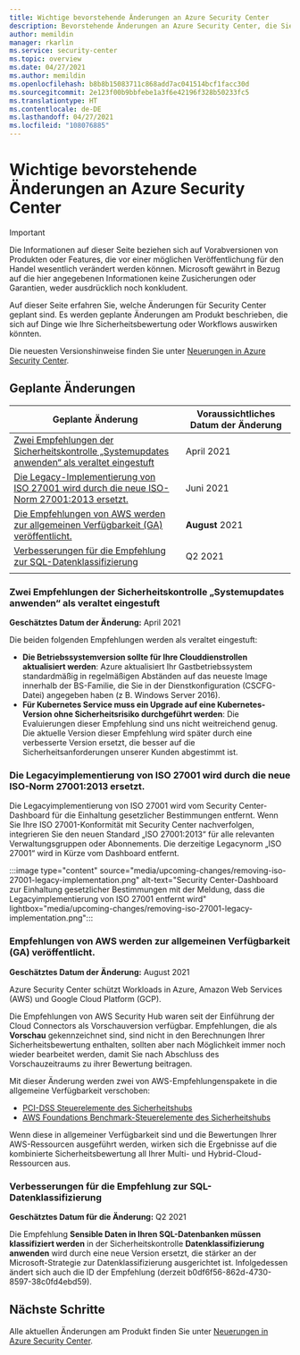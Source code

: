 ```yaml
---
title: Wichtige bevorstehende Änderungen an Azure Security Center
description: Bevorstehende Änderungen an Azure Security Center, die Sie beachten sollten und für die Sie ggf. planen müssen
author: memildin
manager: rkarlin
ms.service: security-center
ms.topic: overview
ms.date: 04/27/2021
ms.author: memildin
ms.openlocfilehash: b8b8b15083711c868add7ac041514bcf1facc30d
ms.sourcegitcommit: 2e123f00b9bbfebe1a3f6e42196f328b50233fc5
ms.translationtype: HT
ms.contentlocale: de-DE
ms.lasthandoff: 04/27/2021
ms.locfileid: "108076885"
---
```

# <a name="important-upcoming-changes-to-azure-security-center"></a>Wichtige bevorstehende Änderungen an Azure Security Center

> [!IMPORTANT]
> Die Informationen auf dieser Seite beziehen sich auf Vorabversionen von Produkten oder Features, die vor einer möglichen Veröffentlichung für den Handel wesentlich verändert werden können. Microsoft gewährt in Bezug auf die hier angegebenen Informationen keine Zusicherungen oder Garantien, weder ausdrücklich noch konkludent.

Auf dieser Seite erfahren Sie, welche Änderungen für Security Center geplant sind. Es werden geplante Änderungen am Produkt beschrieben, die sich auf Dinge wie Ihre Sicherheitsbewertung oder Workflows auswirken könnten.

Die neuesten Versionshinweise finden Sie unter [Neuerungen in Azure Security Center](release-notes.md).


## <a name="planned-changes"></a>Geplante Änderungen

| Geplante Änderung                                                                                                                                                        | Voraussichtliches Datum der Änderung |
|-----------------------------------------------------------------------------------------------------------------------------------------------------------------------|---------------------------|
| [Zwei Empfehlungen der Sicherheitskontrolle „Systemupdates anwenden“ als veraltet eingestuft](#two-recommendations-from-apply-system-updates-security-control-being-deprecated) | April 2021                |
| [Die Legacy-Implementierung von ISO 27001 wird durch die neue ISO-Norm 27001:2013 ersetzt.](#legacy-implementation-of-iso-27001-is-being-replaced-with-new-iso-270012013)          | Juni 2021                 |
| [Die Empfehlungen von AWS werden zur allgemeinen Verfügbarkeit (GA) veröffentlicht.](#recommendations-from-aws-will-be-released-for-general-availability-ga)                     | **August** 2021           |
| [Verbesserungen für die Empfehlung zur SQL-Datenklassifizierung](#enhancements-to-sql-data-classification-recommendation)                                                     | Q2 2021                   |
|                                                                                                                                                                       |                           |


### <a name="two-recommendations-from-apply-system-updates-security-control-being-deprecated"></a>Zwei Empfehlungen der Sicherheitskontrolle „Systemupdates anwenden“ als veraltet eingestuft

**Geschätztes Datum der Änderung:** April 2021

Die beiden folgenden Empfehlungen werden als veraltet eingestuft:

- **Die Betriebssystemversion sollte für Ihre Clouddienstrollen aktualisiert werden**: Azure aktualisiert Ihr Gastbetriebssystem standardmäßig in regelmäßigen Abständen auf das neueste Image innerhalb der BS-Familie, die Sie in der Dienstkonfiguration (CSCFG-Datei) angegeben haben (z B. Windows Server 2016).
- **Für Kubernetes Service muss ein Upgrade auf eine Kubernetes-Version ohne Sicherheitsrisiko durchgeführt werden**: Die Evaluierungen dieser Empfehlung sind uns nicht weitreichend genug. Die aktuelle Version dieser Empfehlung wird später durch eine verbesserte Version ersetzt, die besser auf die Sicherheitsanforderungen unserer Kunden abgestimmt ist.


### <a name="legacy-implementation-of-iso-27001-is-being-replaced-with-new-iso-270012013"></a>Die Legacyimplementierung von ISO 27001 wird durch die neue ISO-Norm 27001:2013 ersetzt.

Die Legacyimplementierung von ISO 27001 wird vom Security Center-Dashboard für die Einhaltung gesetzlicher Bestimmungen entfernt. Wenn Sie Ihre ISO 27001-Konformität mit Security Center nachverfolgen, integrieren Sie den neuen Standard „ISO 27001:2013“ für alle relevanten Verwaltungsgruppen oder Abonnements. Die derzeitige Legacynorm „ISO 27001“ wird in Kürze vom Dashboard entfernt.

:::image type="content" source="media/upcoming-changes/removing-iso-27001-legacy-implementation.png" alt-text="Security Center-Dashboard zur Einhaltung gesetzlicher Bestimmungen mit der Meldung, dass die Legacyimplementierung von ISO 27001 entfernt wird" lightbox="media/upcoming-changes/removing-iso-27001-legacy-implementation.png":::

### <a name="recommendations-from-aws-will-be-released-for-general-availability-ga"></a>Empfehlungen von AWS werden zur allgemeinen Verfügbarkeit (GA) veröffentlicht.

**Geschätztes Datum der Änderung:** August 2021

Azure Security Center schützt Workloads in Azure, Amazon Web Services (AWS) und Google Cloud Platform (GCP).

Die Empfehlungen von AWS Security Hub waren seit der Einführung der Cloud Connectors als Vorschauversion verfügbar. Empfehlungen, die als **Vorschau** gekennzeichnet sind, sind nicht in den Berechnungen Ihrer Sicherheitsbewertung enthalten, sollten aber nach Möglichkeit immer noch wieder bearbeitet werden, damit Sie nach Abschluss des Vorschauzeitraums zu ihrer Bewertung beitragen.

Mit dieser Änderung werden zwei von AWS-Empfehlungenspakete in die allgemeine Verfügbarkeit verschoben:

- [PCI-DSS Steuerelemente des Sicherheitshubs](https://docs.aws.amazon.com/securityhub/latest/userguide/securityhub-pci-controls.html)
- [AWS Foundations Benchmark-Steuerelemente des Sicherheitshubs](https://docs.aws.amazon.com/securityhub/latest/userguide/securityhub-cis-controls.html)

Wenn diese in allgemeiner Verfügbarkeit sind und die Bewertungen Ihrer AWS-Ressourcen ausgeführt werden, wirken sich die Ergebnisse auf die kombinierte Sicherheitsbewertung all Ihrer Multi- und Hybrid-Cloud-Ressourcen aus.



### <a name="enhancements-to-sql-data-classification-recommendation"></a>Verbesserungen für die Empfehlung zur SQL-Datenklassifizierung

**Geschätztes Datum für die Änderung:** Q2 2021

Die Empfehlung **Sensible Daten in Ihren SQL-Datenbanken müssen klassifiziert werden** in der Sicherheitskontrolle **Datenklassifizierung anwenden** wird durch eine neue Version ersetzt, die stärker an der Microsoft-Strategie zur Datenklassifizierung ausgerichtet ist. Infolgedessen ändert sich auch die ID der Empfehlung (derzeit b0df6f56-862d-4730-8597-38c0fd4ebd59).



## <a name="next-steps"></a>Nächste Schritte

Alle aktuellen Änderungen am Produkt finden Sie unter [Neuerungen in Azure Security Center](release-notes.md).